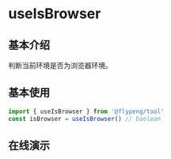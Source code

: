 # useIsBrowser

## 基本介绍

判断当前环境是否为浏览器环境。

<script lang="ts" setup>
	import useIsBrowser from './index.vue'
</script>

## 基本使用

```ts
import { useIsBrowser } from '@flypeng/tool'
const isBrowser = useIsBrowser() // boolean
```

## 在线演示

<DemoContainer>
	<useIsBrowser />
</DemoContainer>
